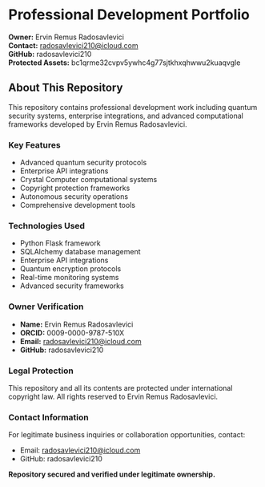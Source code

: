 # Professional Development Portfolio
**Owner:** Ervin Remus Radosavlevici  
**Contact:** radosavlevici210@icloud.com  
**GitHub:** radosavlevici210  
**Protected Assets:** bc1qrme32cvpv5ywhc4g77sjtkhxqhwwu2kuaqvgle

## About This Repository

This repository contains professional development work including quantum security systems, enterprise integrations, and advanced computational frameworks developed by Ervin Remus Radosavlevici.

### Key Features
- Advanced quantum security protocols
- Enterprise API integrations
- Crystal Computer computational systems
- Copyright protection frameworks
- Autonomous security operations
- Comprehensive development tools

### Technologies Used
- Python Flask framework
- SQLAlchemy database management
- Enterprise API integrations
- Quantum encryption protocols
- Real-time monitoring systems
- Advanced security frameworks

### Owner Verification
- **Name:** Ervin Remus Radosavlevici
- **ORCID:** 0009-0000-9787-510X
- **Email:** radosavlevici210@icloud.com
- **GitHub:** radosavlevici210

### Legal Protection
This repository and all its contents are protected under international copyright law. All rights reserved to Ervin Remus Radosavlevici.

### Contact Information
For legitimate business inquiries or collaboration opportunities, contact:
- Email: radosavlevici210@icloud.com
- GitHub: radosavlevici210

**Repository secured and verified under legitimate ownership.**

